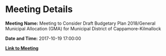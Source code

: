 # Meeting Details

**Meeting Name:** Meeting to Consider Draft Budgetary Plan 2018/General Municipal Allocation (GMA) for Municipal District of Cappamore-Kilmallock

**Date and Time:** 2017-10-19 17:00:00

**[Link to Meeting](https://www.limerick.ie/council/whats-on/meeting-consider-draft-budgetary-plan-2018-general-municipal-allocation-gma)**
